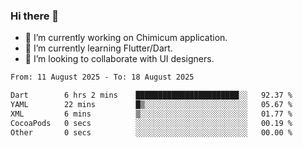 ### Hi there 👋

<!--
**devcat37/devcat37** is a ✨ _special_ ✨ repository because its `README.md` (this file) appears on your GitHub profile.-->


- 🔭 I’m currently working on Chimicum application.
- 🌱 I’m currently learning Flutter/Dart.
- 👯 I’m looking to collaborate with UI designers.
<!-- - 🤔 I’m looking for help with ... -->

<!--START_SECTION:waka-->

```txt
From: 11 August 2025 - To: 18 August 2025

Dart        6 hrs 2 mins    ███████████████████████░░   92.37 %
YAML        22 mins         █▒░░░░░░░░░░░░░░░░░░░░░░░   05.67 %
XML         6 mins          ▒░░░░░░░░░░░░░░░░░░░░░░░░   01.77 %
CocoaPods   0 secs          ░░░░░░░░░░░░░░░░░░░░░░░░░   00.19 %
Other       0 secs          ░░░░░░░░░░░░░░░░░░░░░░░░░   00.00 %
```

<!--END_SECTION:waka-->

